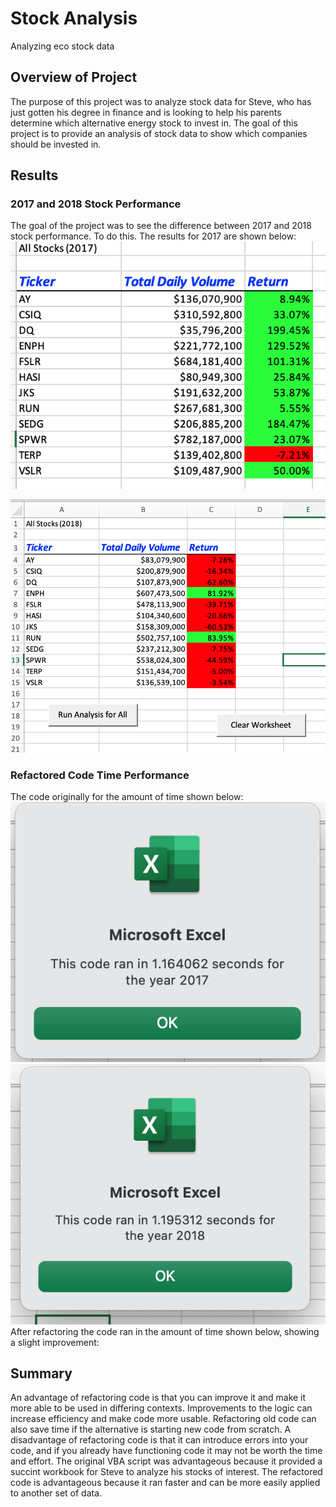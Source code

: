 # Stock Analysis
Analyzing eco stock data
## Overview of Project
The purpose of this project was to analyze stock data for Steve, who has just gotten his degree in finance and is looking to help his parents determine which alternative energy stock to invest in. The goal of this project is to provide an analysis of stock data to show which companies should be invested in. 
## Results
### 2017 and 2018 Stock Performance
The goal of the project was to see the difference between 2017 and 2018 stock performance. To do this. The results for 2017 are shown below:
![2017](images/2017_results.png)

![2018](images/2018_Results.png)

### Refactored Code Time Performance
The code originally for the amount of time shown below:
![2017_timer](images/2017_timer.png)
![2018_timer](images/2018_timer.png)
After refactoring the code ran in the amount of time shown below, showing a slight improvement: 


## Summary
An advantage of refactoring code is that you can improve it and make it more able to be used in differing contexts. Improvements to the logic can increase efficiency and make code more usable. Refactoring old code can also save time if the alternative is starting new code from scratch. A disadvantage of refactoring code is that it can introduce errors into your code, and if you already have functioning code it may not be worth the time and effort. 
The original VBA script was advantageous because it provided a succint workbook for Steve to analyze his stocks of interest. The refactored code is advantageous because it ran faster and can be more easily applied to another set of data. 
